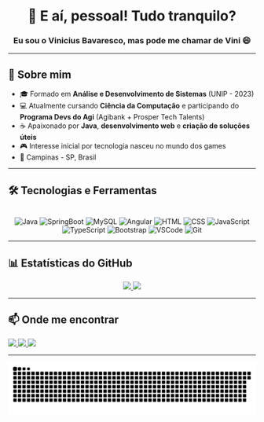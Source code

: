 <h1 align="center">👋 E aí, pessoal! Tudo tranquilo?</h1>
<h3 align="center">Eu sou o Vinicius Bavaresco, mas pode me chamar de Vini 😄</h3>

---

## 🚀 Sobre mim
- 🎓 Formado em **Análise e Desenvolvimento de Sistemas** (UNIP - 2023)
- 💻 Atualmente cursando **Ciência da Computação** e participando do **Programa Devs do Agi** (Agibank + Prosper Tech Talents)
- ☕ Apaixonado por **Java**, **desenvolvimento web** e **criação de soluções úteis**
- 🎮 Interesse inicial por tecnologia nasceu no mundo dos games
- 📍 Campinas - SP, Brasil

---

## 🛠️ Tecnologias e Ferramentas

<div align="center" style="display: inline_block"><br>
  <img alt="Java" height="60" width="70" src="https://cdn.jsdelivr.net/gh/devicons/devicon/icons/java/java-original-wordmark.svg" />
  <img alt="SpringBoot" height="50" width="60" src="https://cdn.jsdelivr.net/gh/devicons/devicon/icons/spring/spring-original-wordmark.svg" />
  <img alt="MySQL" height="60" width="70" src="https://cdn.jsdelivr.net/gh/devicons/devicon/icons/mysql/mysql-original-wordmark.svg" />
  <img alt="Angular" height="45" width="55" src="https://cdn.jsdelivr.net/gh/devicons/devicon/icons/angularjs/angularjs-original.svg" />
  <img alt="HTML" height="45" width="55" src="https://cdn.jsdelivr.net/gh/devicons/devicon/icons/html5/html5-plain-wordmark.svg" />
  <img alt="CSS" height="45" width="55" src="https://cdn.jsdelivr.net/gh/devicons/devicon/icons/css3/css3-plain-wordmark.svg" />
  <img alt="JavaScript" height="45" width="55" src="https://cdn.jsdelivr.net/gh/devicons/devicon/icons/javascript/javascript-original.svg" />
  <img alt="TypeScript" height="45" width="55" src="https://cdn.jsdelivr.net/gh/devicons/devicon/icons/typescript/typescript-original.svg" />
  <img alt="Bootstrap" height="45" width="55" src="https://cdn.jsdelivr.net/gh/devicons/devicon@latest/icons/bootstrap/bootstrap-original-wordmark.svg" />
  <img alt="VSCode" height="45" width="55" src="https://cdn.jsdelivr.net/gh/devicons/devicon/icons/vscode/vscode-original-wordmark.svg" />
  <img alt="Git" height="40" width="50" src="https://cdn.jsdelivr.net/gh/devicons/devicon/icons/git/git-original.svg" />
</div>

---

## 📊 Estatísticas do GitHub

<div align="center">
  <a href="https://github.com/ViniBavaresco">
    <img height="160em" src="https://github-readme-stats.vercel.app/api?username=ViniBavaresco&show_icons=true&theme=algolia&include_all_commits=true&count_private=true"/>
    <img height="160em" src="https://github-readme-stats.vercel.app/api/top-langs/?username=ViniBavaresco&layout=compact&langs_count=7&theme=algolia"/>
  </a>
</div>

---

## 📫 Onde me encontrar
<div>
  <a href="https://www.linkedin.com/in/vinicius-bavaresco-46a549222" target="_blank">
    <img src="https://img.shields.io/badge/-LinkedIn-%230077B5?style=for-the-badge&logo=linkedin&logoColor=white">
  </a>
  <a href="https://viniciusbavaresco.vercel.app" target="_blank">
    <img src="https://img.shields.io/badge/-Portfólio-%23000000?style=for-the-badge&logo=vercel&logoColor=white">
  </a>
  <a href="https://github.com/ViniBavaresco" target="_blank">
    <img src="https://img.shields.io/badge/-GitHub-%23181717?style=for-the-badge&logo=github&logoColor=white">
  </a>
</div>

---

![Snake animation](https://github.com/ViniBavaresco/ViniBavaresco/blob/output/github-contribution-grid-snake.svg)
